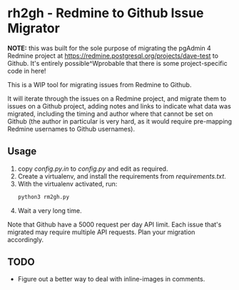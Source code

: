 # rh2gh - Redmine to Github Issue Migrator

**NOTE:** this was built for the sole purpose of migrating the pgAdmin 4 Redmine
project at https://redmine.postgresql.org/projects/dave-test to Github. It's 
entirely possible^Wprobable that there is some project-specific code in here!

This is a WIP tool for migrating issues from Redmine to Github.

It will iterate through the issues on a Redmine project, and migrate them to
issues on a Github project, adding notes and links to indicate what data was
migrated, including the timing and author where that cannot be set on Github
(the author in particular is very hard, as it would require pre-mapping Redmine
usernames to Github usernames).

## Usage

1) copy _config.py.in_ to _config.py_ and edit as required.
2) Create a virtualenv, and install the requirements from _requirements.txt_.
3) With the virtualenv activated, run:
    ```bash
    python3 rm2gh.py
    ```
4) Wait a very long time.

Note that Github have a 5000 request per day API limit. Each issue that's 
migrated may require multiple API requests. Plan your migration accordingly.

## TODO

* Figure out a better way to deal with inline-images in comments.